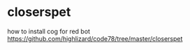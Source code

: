 # closerspet

how to install cog for red bot
https://github.com/highlizard/code78/tree/master/closerspet
